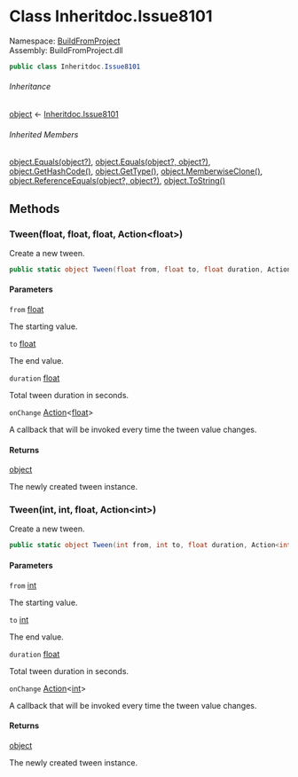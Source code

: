 ﻿# Class Inheritdoc\.Issue8101

Namespace: [BuildFromProject](BuildFromProject\.md)  
Assembly: BuildFromProject\.dll

```csharp
public class Inheritdoc.Issue8101
```

###### Inheritance

[object](https://learn\.microsoft\.com/dotnet/api/system\.object) ← 
[Inheritdoc\.Issue8101](BuildFromProject\.Inheritdoc\.Issue8101\.md)

###### Inherited Members

[object\.Equals\(object?\)](https://learn\.microsoft\.com/dotnet/api/system\.object\.equals\#system\-object\-equals\(system\-object\)), 
[object\.Equals\(object?, object?\)](https://learn\.microsoft\.com/dotnet/api/system\.object\.equals\#system\-object\-equals\(system\-object\-system\-object\)), 
[object\.GetHashCode\(\)](https://learn\.microsoft\.com/dotnet/api/system\.object\.gethashcode), 
[object\.GetType\(\)](https://learn\.microsoft\.com/dotnet/api/system\.object\.gettype), 
[object\.MemberwiseClone\(\)](https://learn\.microsoft\.com/dotnet/api/system\.object\.memberwiseclone), 
[object\.ReferenceEquals\(object?, object?\)](https://learn\.microsoft\.com/dotnet/api/system\.object\.referenceequals), 
[object\.ToString\(\)](https://learn\.microsoft\.com/dotnet/api/system\.object\.tostring)

## Methods

### <a id="BuildFromProject_Inheritdoc_Issue8101_Tween_System_Single_System_Single_System_Single_System_Action_System_Single__"></a>Tween\(float, float, float, Action<float\>\)

Create a new tween.

```csharp
public static object Tween(float from, float to, float duration, Action<float> onChange)
```

#### Parameters

`from` [float](https://learn\.microsoft\.com/dotnet/api/system\.single)

The starting value.

`to` [float](https://learn\.microsoft\.com/dotnet/api/system\.single)

The end value.

`duration` [float](https://learn\.microsoft\.com/dotnet/api/system\.single)

Total tween duration in seconds.

`onChange` [Action](https://learn\.microsoft\.com/dotnet/api/system\.action\-1)<[float](https://learn\.microsoft\.com/dotnet/api/system\.single)\>

A callback that will be invoked every time the tween value changes.

#### Returns

[object](https://learn\.microsoft\.com/dotnet/api/system\.object)

The newly created tween instance.

### <a id="BuildFromProject_Inheritdoc_Issue8101_Tween_System_Int32_System_Int32_System_Single_System_Action_System_Int32__"></a>Tween\(int, int, float, Action<int\>\)

Create a new tween.

```csharp
public static object Tween(int from, int to, float duration, Action<int> onChange)
```

#### Parameters

`from` [int](https://learn\.microsoft\.com/dotnet/api/system\.int32)

The starting value.

`to` [int](https://learn\.microsoft\.com/dotnet/api/system\.int32)

The end value.

`duration` [float](https://learn\.microsoft\.com/dotnet/api/system\.single)

Total tween duration in seconds.

`onChange` [Action](https://learn\.microsoft\.com/dotnet/api/system\.action\-1)<[int](https://learn\.microsoft\.com/dotnet/api/system\.int32)\>

A callback that will be invoked every time the tween value changes.

#### Returns

[object](https://learn\.microsoft\.com/dotnet/api/system\.object)

The newly created tween instance.

